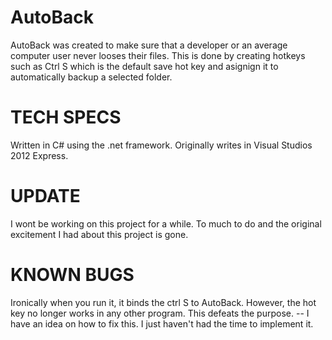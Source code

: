 AutoBack
========
AutoBack was created to make sure that a developer or an average computer user never looses their files.
This is done by creating hotkeys such as Ctrl S which is the default save hot key and asignign it to
automatically backup a selected folder.


TECH SPECS
==========
Written in C# using the .net framework. 
Originally writes in Visual Studios 2012 Express. 


UPDATE
======
I wont be working on this project for a while. To much to do and the original excitement I had about this project
is gone.  


KNOWN BUGS
==========
Ironically when you run it, it binds the ctrl S to AutoBack. However, the hot key no longer works in any other
program. This defeats the purpose.
	-- I have an idea on how to fix this. I just haven't had the time to implement it. 